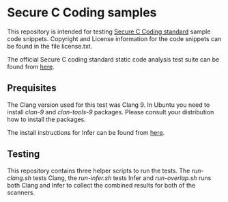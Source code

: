 # Secure C Coding samples

This repository is intended for testing [Secure C Coding standard](https://wiki.sei.cmu.edu/confluence/display/c/SEI+CERT+C+Coding+Standard) sample code snippets. Copyright and License information for the code snippets can be found in the file license.txt.

The official Secure C coding standard static code analysis test suite can be found from [here](https://github.com/SEI-CERT/scvs).

## Prequisites

The Clang version used for this test was Clang 9. In Ubuntu you need to install _clan-9_ and _clan-tools-9_ packages. Please consult your distribution how to install the packages.

The install instructions for Infer can be found from [here](https://github.com/facebook/infer/blob/master/INSTALL.md).

## Testing

This repository contains three helper scripts to run the tests. The _run-clang.sh_ tests Clang, the _run-infer.sh_ tests Infer and _run-overlap.sh_ runs both Clang and Infer to collect the combined results for both of the scanners.